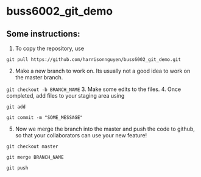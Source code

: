 # buss6002_git_demo

## Some instructions:
1. To copy the repository, use

`git pull https://github.com/harrisonnguyen/buss6002_git_demo.git`

2. Make a new branch to work on. Its usually not a good idea to work on the master branch.

`git checkout -b BRANCH_NAME`
3. Make some edits to the files.
4. Once completed, add files to your staging area using

`git add`

`git commit -m "SOME_MESSAGE"`

5.  Now we merge the branch into the master and push the code to github, so that your collaborators can use your new feature!

`git checkout master`

`git merge BRANCH_NAME`

`git push`
